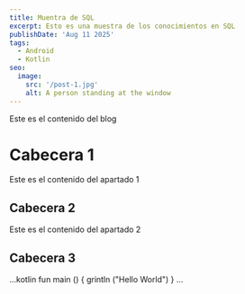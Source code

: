 ```yaml
---
title: Muentra de SQL
excerpt: Esto es una muestra de los conocimientos en SQL
publishDate: 'Aug 11 2025'
tags:
  - Android
  - Kotlin
seo:
  image:
    src: '/post-1.jpg'
    alt: A person standing at the window
---
```


Este es el contenido del blog

# Cabecera 1 

Este es el contenido del apartado 1

## Cabecera 2

Este es el contenido del apartado 2

## Cabecera 3 

...kotlin
fun main () {
  grintln ("Hello World")
}
...
